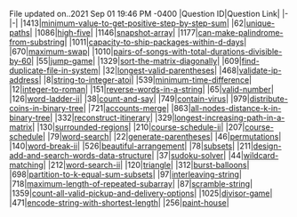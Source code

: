 File updated on..2021 Sep 01 19:46 PM -0400
|Question ID|Question Link|
|-|-|
|1413|[minimum-value-to-get-positive-step-by-step-sum](https://leetcode.com/problems/minimum-value-to-get-positive-step-by-step-sum)|
|62|[unique-paths](https://leetcode.com/problems/unique-paths)|
|1086|[high-five](https://leetcode.com/problems/high-five)|
|1146|[snapshot-array](https://leetcode.com/problems/snapshot-array)|
|1177|[can-make-palindrome-from-substring](https://leetcode.com/problems/can-make-palindrome-from-substring)|
|1011|[capacity-to-ship-packages-within-d-days](https://leetcode.com/problems/capacity-to-ship-packages-within-d-days)|
|670|[maximum-swap](https://leetcode.com/problems/maximum-swap)|
|1010|[pairs-of-songs-with-total-durations-divisible-by-60](https://leetcode.com/problems/pairs-of-songs-with-total-durations-divisible-by-60)|
|55|[jump-game](https://leetcode.com/problems/jump-game)|
|1329|[sort-the-matrix-diagonally](https://leetcode.com/problems/sort-the-matrix-diagonally)|
|609|[find-duplicate-file-in-system](https://leetcode.com/problems/find-duplicate-file-in-system)|
|32|[longest-valid-parentheses](https://leetcode.com/problems/longest-valid-parentheses)|
|468|[validate-ip-address](https://leetcode.com/problems/validate-ip-address)|
|8|[string-to-integer-atoi](https://leetcode.com/problems/string-to-integer-atoi)|
|539|[minimum-time-difference](https://leetcode.com/problems/minimum-time-difference)|
|12|[integer-to-roman](https://leetcode.com/problems/integer-to-roman)|
|151|[reverse-words-in-a-string](https://leetcode.com/problems/reverse-words-in-a-string)|
|65|[valid-number](https://leetcode.com/problems/valid-number)|
|126|[word-ladder-ii](https://leetcode.com/problems/word-ladder-ii)|
|38|[count-and-say](https://leetcode.com/problems/count-and-say)|
|749|[contain-virus](https://leetcode.com/problems/contain-virus)|
|979|[distribute-coins-in-binary-tree](https://leetcode.com/problems/distribute-coins-in-binary-tree)|
|721|[accounts-merge](https://leetcode.com/problems/accounts-merge)|
|863|[all-nodes-distance-k-in-binary-tree](https://leetcode.com/problems/all-nodes-distance-k-in-binary-tree)|
|332|[reconstruct-itinerary](https://leetcode.com/problems/reconstruct-itinerary)|
|329|[longest-increasing-path-in-a-matrix](https://leetcode.com/problems/longest-increasing-path-in-a-matrix)|
|130|[surrounded-regions](https://leetcode.com/problems/surrounded-regions)|
|210|[course-schedule-ii](https://leetcode.com/problems/course-schedule-ii)|
|207|[course-schedule](https://leetcode.com/problems/course-schedule)|
|79|[word-search](https://leetcode.com/problems/word-search)|
|22|[generate-parentheses](https://leetcode.com/problems/generate-parentheses)|
|46|[permutations](https://leetcode.com/problems/permutations)|
|140|[word-break-ii](https://leetcode.com/problems/word-break-ii)|
|526|[beautiful-arrangement](https://leetcode.com/problems/beautiful-arrangement)|
|78|[subsets](https://leetcode.com/problems/subsets)|
|211|[design-add-and-search-words-data-structure](https://leetcode.com/problems/design-add-and-search-words-data-structure)|
|37|[sudoku-solver](https://leetcode.com/problems/sudoku-solver)|
|44|[wildcard-matching](https://leetcode.com/problems/wildcard-matching)|
|212|[word-search-ii](https://leetcode.com/problems/word-search-ii)|
|120|[triangle](https://leetcode.com/problems/triangle)|
|312|[burst-balloons](https://leetcode.com/problems/burst-balloons)|
|698|[partition-to-k-equal-sum-subsets](https://leetcode.com/problems/partition-to-k-equal-sum-subsets)|
|97|[interleaving-string](https://leetcode.com/problems/interleaving-string)|
|718|[maximum-length-of-repeated-subarray](https://leetcode.com/problems/maximum-length-of-repeated-subarray)|
|87|[scramble-string](https://leetcode.com/problems/scramble-string)|
|1359|[count-all-valid-pickup-and-delivery-options](https://leetcode.com/problems/count-all-valid-pickup-and-delivery-options)|
|1025|[divisor-game](https://leetcode.com/problems/divisor-game)|
|471|[encode-string-with-shortest-length](https://leetcode.com/problems/encode-string-with-shortest-length)|
|256|[paint-house](https://leetcode.com/problems/paint-house)|
